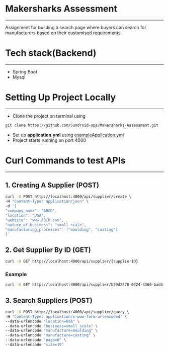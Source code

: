 # Makersharks Assessment
- - -
Assignment for building a search page where buyers 
can search for manufacturers 
based on their customised requirements. 

# Tech stack(Backend)
- - - 
- Spring Boot
- Mysql

# Setting Up Project Locally
- - -
* Clone the project on terminal using 
```bash 
git clone https://github.com/Sundroid-ops/Makersharks-Assessment.git
``` 
* Set up **application.yml** using [exampleApplication.yml](src/main/resources/exampleApplication.yml)
* Project starts running on port 4000


# Curl Commands to test APIs
- - -
## 1. Creating A Supplier (POST)
```bash
curl -X POST http://localhost:4000/api/supplier/create \
-H "Content-Type: application/json" \
-d '{
"company_name": "ABCD",
"location": "USA",
"website": "www.ABCD.com",
"nature_of_business": "small_scale",
"manufacturing_processes": ["moulding", "casting"]
}'
```

## 2. Get Supplier By ID (GET)
```bash
curl -X GET http://localhost:4000/api/supplier/{supplierID}
```
### Example
```bash
curl -X GET http://localhost:4000/api/supplier/b29d2578-0324-4360-badb-2543412b81ff
```

## 3. Search Suppliers (POST)
```bash
curl -X POST http://localhost:4000/api/supplier/query \
-H "Content-Type: application/x-www-form-urlencoded" \
--data-urlencode "location=USA" \
--data-urlencode "business=small_scale" \
--data-urlencode "manufacture=moulding" \
--data-urlencode "manufacture=casting" \
--data-urlencode "page=0" \
--data-urlencode "size=10"
```